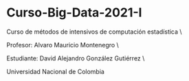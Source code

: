 # Curso-Big-Data-2021-I
Curso de métodos de intensivos de computación estadística \

Profesor: Alvaro Mauricio Montenegro \

Estudiante: David Alejandro González Gutiérrez \

Universidad Nacional de Colombia 
